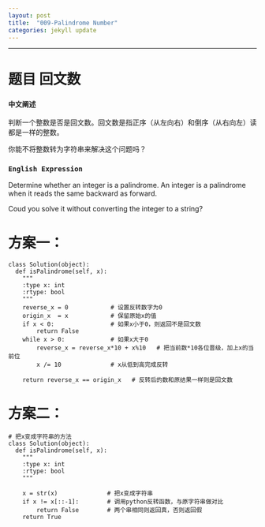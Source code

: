 ```yaml
---
layout: post
title:  "009-Palindrome Number"
categories: jekyll update
---
```


_______________________________________________________________________________

# 题目 回文数
### `中文阐述`
判断一个整数是否是回文数。回文数是指正序（从左向右）和倒序（从右向左）读都是一样的整数。

你能不将整数转为字符串来解决这个问题吗？

### `English Expression`
Determine whether an integer is a palindrome. An integer is a palindrome when it reads the same backward as forward.

Coud you solve it without converting the integer to a string?

# 方案一：

    class Solution(object):
      def isPalindrome(self, x):
        """
        :type x: int
        :rtype: bool
        """
        reverse_x = 0            # 设置反转数字为0
        origin_x  = x            # 保留原始x的值
        if x < 0:                # 如果x小于0，则返回不是回文数
            return False
        while x > 0:             # 如果x大于0
            reverse_x = reverse_x*10 + x%10   # 把当前数*10各位晋级，加上x的当前位
            x /= 10              # x从低到高完成反转
        
        return reverse_x == origin_x   # 反转后的数和原结果一样则是回文数

# 方案二：
  
    # 把x变成字符串的方法
    class Solution(object):
      def isPalindrome(self, x):
        """
        :type x: int
        :rtype: bool
        """
        
        x = str(x)              # 把x变成字符串
        if x != x[::-1]:        # 调用python反转函数，与原字符串做对比
            return False        # 两个串相同则返回真，否则返回假
        return True           